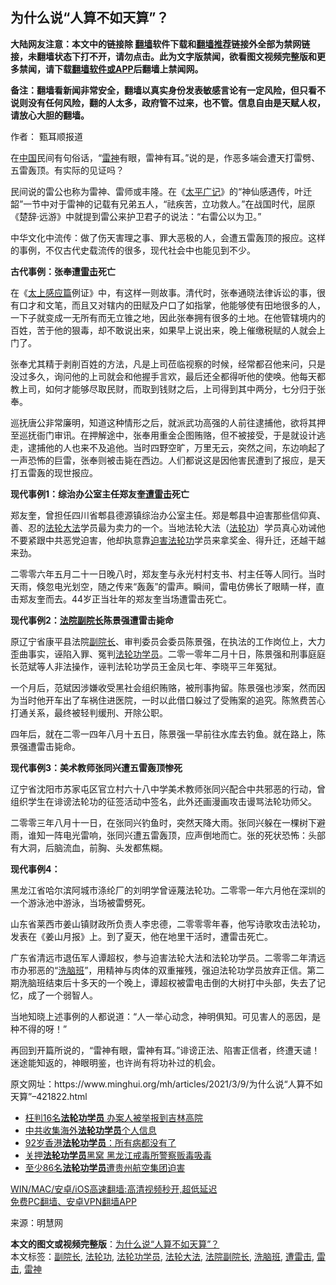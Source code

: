  <h2>为什么说“人算不如天算”？</h2> <p class="notice"><b>大陆网友注意：本文中的链接除 <a href="https://github.com/bannedbook/fanqiang" >翻墙</a>软件下载和<a href="https://github.com/killgcd/justmysocks/blob/master/README.md">翻墙推荐</a>链接外全部为禁网链接，未翻墙状态下打不开，请勿点击。此为文字版禁闻，欲看图文视频完整版和更多禁闻，请下载<a href="https://github.com/bannedbook/fanqiang">翻墙软件或APP</a>后翻墙上禁闻网。</p><p>备注：翻墙看新闻非常安全，翻墙以真实身份发表敏感言论有一定风险，但只看不说则没有任何风险，翻的人太多，政府管不过来，也不管。信息自由是天赋人权，请放心大胆的翻墙。</b></p>  <div class="entry"> <p>作者： 甄耳顺报道</p> <p>在<span class='wp_keywordlink_affiliate'><a href="https://www.bannedbook.org/" title="中国" target="_blank">中国</a></span>民间有句俗话，“<a href="https://www.bannedbook.org/bnews/tag/%E9%9B%B7%E7%A5%9E/" class="st_tag internal_tag" rel="tag" title="标签 雷神 下的日志">雷神</a>有眼，雷神有耳。”说的是，作恶多端会遭天打雷劈、五雷轰顶。有实际的见证吗？</p> <p>民间说的雷公也称为雷神、雷师或丰隆。在《<span class='wp_keywordlink'><a href="https://www.bannedbook.org/forum24/topic4408.html" title="《太平广记》全500卷" target="_blank">太平广记</a></span>》的“神仙感遇传，叶迁韶”一节中对于雷神的记载有兄弟五人，“祛疾苦，立功救人。”在战国时代，屈原《楚辞·远游》中就提到雷公来护卫君子的说法：“右雷公以为卫。”</p> <p>中华文化中流传：做了伤天害理之事、罪大恶极的人，会遭五雷轰顶的报应。这样的事例，不仅古代史载流传的很多，现代社会中也能见到不少。</p> <p><strong>古代事例：张奉遭<a href="https://www.bannedbook.org/bnews/tag/%E9%9B%B7%E5%87%BB/" class="st_tag internal_tag" rel="tag" title="标签 雷击 下的日志">雷击</a>死亡</strong></p> <p>在《<span class='wp_keywordlink'><a href="https://www.bannedbook.org/forum24/topic4453.html" title="《太上感应篇》" target="_blank">太上感应篇</a></span>例证》中，有这样一则故事。清代时，张奉通晓法律诉讼的事，很有口才和文笔，而且又对辖内的田赋及户口了如指掌，他能够使有田地很多的人，一下子就变成一无所有而无立锥之地，因此张奉拥有很多的土地。在他管辖境内的百姓，苦于他的狠毒，却不敢说出来，如果早上说出来，晚上催缴税赋的人就会上门了。</p>  <p>张奉尤其精于剥削百姓的方法，凡是上司莅临视察的时候，经常都召他来问，只是没过多久，询问他的上司就会和他握手言欢，最后还全都得听他的使唤。他每天都教上司，如何才能够尽取民财，而取到钱财之后，上司得到其中两分，七分归于张奉。</p> <p>巡抚唐公非常廉明，知道这种情形之后，就派武功高强的人前往逮捕他，欲将其押至巡抚衙门审讯。在押解途中，张奉用重金企图贿赂，但不被接受，于是就设计逃走，逮捕他的人也来不及追他。当时四野空旷，万里无云，突然之间，东边响起了一声恐怖的巨雷，张奉则被击毙在西边。人们都说这是因他害民遭到了报应，是天打五雷轰的现世报应。</p> <p><strong>现代事例1：综治办公室主任郑友奎<a href="https://www.bannedbook.org/bnews/tag/%E9%81%AD%E9%9B%B7%E5%87%BB/" class="st_tag internal_tag" rel="tag" title="标签 遭雷击 下的日志">遭雷击</a>死亡</strong></p> <p>郑友奎，曾担任四川省郫县德源镇综治办公室主任。郑是郫县中迫害那些信仰真、善、忍的<a href="https://www.bannedbook.org/bnews/tag/%e6%b3%95%e8%bd%ae%e5%a4%a7%e6%b3%95/" class="st_tag internal_tag" rel="tag" title="标签 法轮大法 下的日志">法轮大法</a>学员最为卖力的一个。当地法轮大法（<a href="https://www.bannedbook.org/bnews/tag/%e6%b3%95%e8%bd%ae%e5%8a%9f/" class="st_tag internal_tag" rel="tag" title="标签 法轮功 下的日志">法轮功</a>）学员真心劝诫他不要紧跟中共恶党迫害，他却执意靠<span class='wp_keywordlink'><a href="https://www.bannedbook.org/forum11/topic278.html" title="评江泽民与中共相互利用迫害法轮功" target="_blank">迫害法轮功</a></span>学员来拿奖金、得升迁，还越干越来劲。</p> <p>二零零六年五月二十一日晚八时，郑友奎与永光村村支书、村主任等人同行。当时天雨，倏忽电光划空，随之传来“轰轰”的雷声。瞬间，雷电仿佛长了眼睛一样，直击郑友奎而去。44岁正当壮年的郑友奎当场遭雷击死亡。</p> <p><strong>现代事例2：<a href="https://www.bannedbook.org/bnews/tag/%E6%B3%95%E9%99%A2%E5%89%AF%E9%99%A2%E9%95%BF/" class="st_tag internal_tag" rel="tag" title="标签 法院副院长 下的日志">法院副院长</a>陈景强遭雷击毙命</strong></p>  <p>原辽宁省康平县法院<a href="https://www.bannedbook.org/bnews/tag/%E5%89%AF%E9%99%A2%E9%95%BF/" class="st_tag internal_tag" rel="tag" title="标签 副院长 下的日志">副院长</a>、审判委员会委员陈景强，在执法的工作岗位上，大力歪曲事实，诬陷入罪、冤判<a href="https://www.bannedbook.org/bnews/tag/%e6%b3%95%e8%bd%ae%e5%8a%9f%e5%ad%a6%e5%91%98/" class="st_tag internal_tag" rel="tag" title="标签 法轮功学员 下的日志">法轮功学员</a>。二零一零年二月十日，陈景强和刑事庭庭长范斌等人非法操作，诬判法轮功学员王金凤七年、李晓平三年冤狱。</p> <p>一个月后，范斌因涉嫌收受黑社会组织贿赂，被刑事拘留。陈景强也涉案，然而因为当时他开车出了车祸住进医院，一时以此借口躲过了受贿案的追究。陈煞费苦心打通关系，最终被轻判缓刑、开除公职。</p> <p>四年后，就在二零一四年八月十五日，陈景强一早前往水库去钓鱼。就在路上，陈景强遭雷击毙命。</p> <p><strong>现代事例3：美术教师张同兴遭五雷轰顶惨死</strong></p> <p>辽宁省沈阳市苏家屯区官立村六十八中学美术教师张同兴配合中共邪恶的行动，曾组织学生在诽谤法轮功的征签活动中签名，此外还画漫画攻击谩骂法轮功师父。</p> <p>二零零三年八月十一日，在张同兴钓鱼时，突然天降大雨。张同兴躲在一棵树下避雨，谁知一阵电光雷响，张同兴遭五雷轰顶，应声倒地而亡。张的死状恐怖：头部有大洞，后脑流血，前胸、头发都焦糊。</p>  <p><strong>现代事例4：</strong></p> <p>黑龙江省哈尔滨阿城市涤纶厂的刘明学曾诬蔑法轮功。二零零一年六月他在深圳的一个游泳池中游泳，当场被雷劈死。</p> <p>山东省莱西市姜山镇财政所负责人李忠德，二零零零年春，他写诗歌攻击法轮功，发表在《姜山月报》上。到了夏天，他在地里干活时，遭雷击死亡。</p> <p>广东省清远市退伍军人谭超权，参与迫害法轮大法和法轮功学员。二零零二年清远市办邪恶的“<a href="https://www.bannedbook.org/bnews/tag/%e6%b4%97%e8%84%91%e7%8f%ad/" class="st_tag internal_tag" rel="tag" title="标签 洗脑班 下的日志">洗脑班</a>”，用精神与肉体的双重摧残，强迫法轮功学员放弃正信。第二期洗脑班结束后十多天的一个晚上，谭超权被雷电击倒的大树打中头部，失去了记忆，成了一个弱智人。</p> <p>当地知晓上述事例的人都说道：“人一举心动念，神明俱知。可见害人的恶因，是种不得的呀！”</p> <p>再回到开篇所说的，“雷神有眼，雷神有耳。”诽谤正法、陷害正信者，终遭天谴！迷途能知返的，神眼明鉴，也许尚有将功补过的机会。</p>  <p>原文网址：https://www.minghui.org/mh/articles/2021/3/9/为什么说“人算不如天算”&#8211;421822.html</p> <ul class='op-related-articles' title='相关阅读'> <li><a href='https://www.bannedbook.org/bnews/renquan/flg/20210326/1512817.html' target='_blank'>枉判16名<b>法轮功学员</b> 办案人被举报到吉林高院</a></li> <li><a href='https://www.bannedbook.org/bnews/cbnews/20210325/1512630.html' target='_blank'>中共收集海外<b>法轮功学员</b>个人信息</a></li> <li><a href='https://www.bannedbook.org/bnews/aomi/supernatural/20210324/1511164.html' target='_blank'>92岁香港<b>法轮功学员</b>：所有病都没有了</a></li> <li><a href='https://www.bannedbook.org/bnews/cbnews/20210323/1511130.html' target='_blank'>关押<b>法轮功学员</b>黑窝 黑龙江戒毒所警察贩毒吸毒</a></li> <li><a href='https://www.bannedbook.org/bnews/cnnews/20210323/1510625.html' target='_blank'>至少86名<b>法轮功学员</b>遭贵州航空集团迫害</a></li> </ul> <p class="texttj"> <a href="https://github.com/bannedbook/fanqiang/wiki/V2ray%E6%9C%BA%E5%9C%BA" target="_blank">WIN/MAC/安卓/iOS高速翻墙:高清视频秒开,超低延迟</a><br/> <a href="https://github.com/bannedbook/fanqiang/wiki/%E7%A6%81%E9%97%BB%E7%BD%91%E5%AE%89%E5%8D%93%E7%BF%BB%E5%A2%99%E6%96%B0%E9%97%BBAPP" target="_blank">免费PC翻墙、安卓VPN翻墙APP</a></p><p> 来源：明慧网 </p><a name='sharetosocial'></a>       <div><b>本文的图文或视频完整版</b>：<a href='https://www.bannedbook.org/bnews/comments/20210328/1514259.html'>为什么说“人算不如天算”？</a></div>  </div><!--END ENTRY--> <div class="postfooter"> <div>本文标签：<a href="https://www.bannedbook.org/bnews/tag/%E5%89%AF%E9%99%A2%E9%95%BF/" rel="tag">副院长</a>, <a href="https://www.bannedbook.org/bnews/tag/%e6%b3%95%e8%bd%ae%e5%8a%9f/" rel="tag">法轮功</a>, <a href="https://www.bannedbook.org/bnews/tag/%e6%b3%95%e8%bd%ae%e5%8a%9f%e5%ad%a6%e5%91%98/" rel="tag">法轮功学员</a>, <a href="https://www.bannedbook.org/bnews/tag/%e6%b3%95%e8%bd%ae%e5%a4%a7%e6%b3%95/" rel="tag">法轮大法</a>, <a href="https://www.bannedbook.org/bnews/tag/%E6%B3%95%E9%99%A2%E5%89%AF%E9%99%A2%E9%95%BF/" rel="tag">法院副院长</a>, <a href="https://www.bannedbook.org/bnews/tag/%e6%b4%97%e8%84%91%e7%8f%ad/" rel="tag">洗脑班</a>, <a href="https://www.bannedbook.org/bnews/tag/%E9%81%AD%E9%9B%B7%E5%87%BB/" rel="tag">遭雷击</a>, <a href="https://www.bannedbook.org/bnews/tag/%E9%9B%B7%E5%87%BB/" rel="tag">雷击</a>, <a href="https://www.bannedbook.org/bnews/tag/%E9%9B%B7%E7%A5%9E/" rel="tag">雷神</a></div>  </div><!--END POSTFOOTER--> 